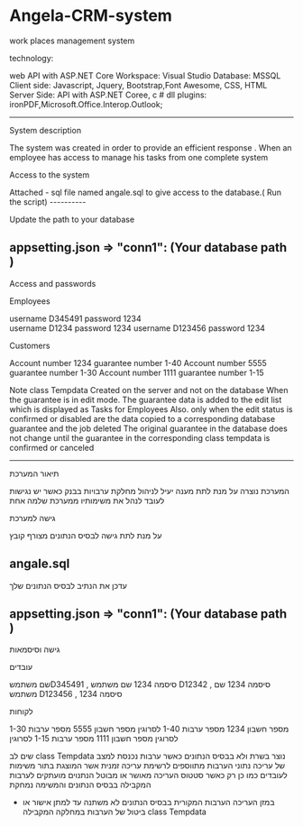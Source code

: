 # Angela-CRM-system
work places management system

technology:

web API with ASP.NET Core
Workspace: Visual Studio
Database: MSSQL
Client side: Javascript, Jquery, Bootstrap,Font Awesome, CSS, HTML
Server Side: API with ASP.NET Coree, c #
dll plugins: ironPDF,Microsoft.Office.Interop.Outlook;

----------------------------------------------------------------------------------------------------------------------------------------

System description

The system was created in order to provide an efficient response .
When an employee has access to manage his tasks from one complete system

Access to the system

Attached - sql file named angale.sql to give access to the database.( Run the script)
                           ----------

Update the path to your database 

appsetting.json => "conn1": (Your database path )
--------------------------------------------------

Access and passwords

Employees

username D345491 password 1234  
username D1234 password 1234
username D123456 password 1234

Customers

Account number 1234  guarantee number 1-40
Account number 5555  guarantee number 1-30
Account number 1111  guarantee number 1-15

Note
class Tempdata
Created on the server and not on the database
When the guarantee is in edit mode. The guarantee data is added to the edit list which is displayed as Tasks for Employees
Also. only when the edit status is confirmed or disabled are the data copied to a corresponding database guarantee and the job deleted
The original guarantee in the database does not change until the guarantee in the corresponding class tempdata is confirmed or canceled

----------------------------------------------------------------------------------------------------------------------------------------

תיאור המערכת

המערכת נוצרה על מנת לתת מענה יעיל לניהול מחלקת ערבויות בבנק
כאשר יש נגישות לעובד לנהל את משימותיו ממערכת שלמה אחת 

גישה למערכת


על מנת לתת גישה לבסיס הנתונים מצורף קובץ 
 
 angale.sql
 -----------
  

 
 עדכן את הנתיב לבסיס הנתונים שלך
 
 appsetting.json => "conn1": (Your database path )
 --------------------------------------------------
 
גישה וסיסמאות

עובדים

שם משתמשD345491 ,     סיסמה 1234
שם משתמש D12342 ,      סיסמה 1234
שם משתמש D123456  ,   סיסמה 1234

לקוחות

מספר חשבון 1234  מספר ערבות 1-40 לסרוגין
מספר חשבון 5555  מספר ערבות 1-30 לסרוגין
מספר חשבון 1111  מספר ערבות 1-15 לסרוגין

 שים לב 
class Tempdata
נוצר בשרת ולא בבסיס הנתונים
  כאשר ערבות נכנסת למצב של עריכה  נתוני הערבות מתווספים לרשימת עריכה זמנית אשר  המוצגת בתור משימות לעובדים 
כמו כן רק כאשר סטטוס העריכה מאושר או מבוטל  הנתנוים מועתקים לערבות המקבילה בבסיס הנתונים והמשימה נמחקת
* במזן העריכה הערבות המקורית בבסיס הנתונים לא משתנה עד למתן אישור או ביטול של הערבות במחלקה המקבילה  class Tempdata





